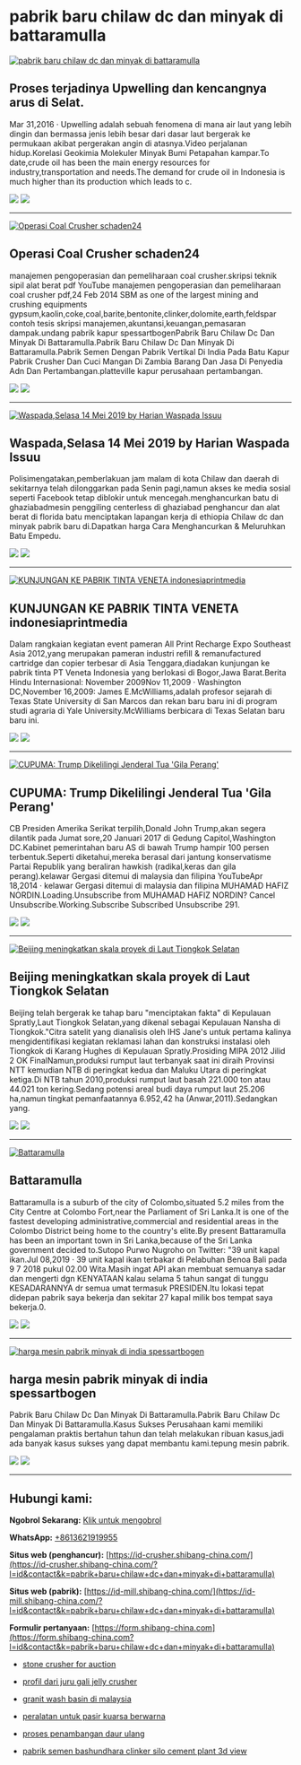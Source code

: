 # pabrik baru chilaw dc dan minyak di battaramulla

<a href="https://swt.shibang-china.com/?l=id&img&k=pabrik+baru+chilaw+dc+dan+minyak+di+battaramulla" target="_blank">![pabrik baru chilaw dc dan minyak di battaramulla](http://static.shibang-china.com/all-800x300/1407.jpg)</a>

## Proses terjadinya Upwelling dan kencangnya arus di Selat.
Mar 31,2016 · Upwelling adalah sebuah fenomena di mana air laut yang lebih dingin dan bermassa jenis lebih besar dari dasar laut bergerak ke permukaan akibat pergerakan angin di atasnya.Video perjalanan hidup.Korelasi Geokimia Molekuler Minyak Bumi Petapahan kampar.To date,crude oil has been the main energy resources for industry,transportation and needs.The demand for crude oil in Indonesia is much higher than its production which leads to c.


<a href="https://whatsapp.shibangsoft.com/WhatsApp.php" target="_blank" title="WhatsApp">![](http://static.shibang-china.com/icon/whatsapp.png)</a> <a href="https://swt.shibang-china.com/?l=id&icon&k=pabrik+baru+chilaw+dc+dan+minyak+di+battaramulla" target="_blank">![](http://static.shibang-china.com/icon/chat-id.png)</a>

---

<a href="https://swt.shibang-china.com/?l=id&img&k=pabrik+baru+chilaw+dc+dan+minyak+di+battaramulla" target="_blank">![Operasi Coal Crusher schaden24](http://static.shibang-china.com/all-800x300/1021.jpg)</a>

## Operasi Coal Crusher schaden24
manajemen pengoperasian dan pemeliharaan coal crusher.skripsi teknik sipil alat berat pdf YouTube manajemen pengoperasian dan pemeliharaan coal crusher pdf,24 Feb 2014 SBM as one of the largest mining and crushing equipments gypsum,kaolin,coke,coal,barite,bentonite,clinker,dolomite,earth,feldspar contoh tesis skripsi manajemen,akuntansi,keuangan,pemasaran dampak.undang pabrik kapur spessartbogenPabrik Baru Chilaw Dc Dan Minyak Di Battaramulla.Pabrik Baru Chilaw Dc Dan Minyak Di Battaramulla.Pabrik Semen Dengan Pabrik Vertikal Di India Pada Batu Kapur Pabrik Crusher Dan Cuci Mangan Di Zambia Barang Dan Jasa Di Penyedia Adn Dan Pertambangan.platteville kapur perusahaan pertambangan.


<a href="https://whatsapp.shibangsoft.com/WhatsApp.php" target="_blank" title="WhatsApp">![](http://static.shibang-china.com/icon/whatsapp.png)</a> <a href="https://swt.shibang-china.com/?l=id&icon&k=pabrik+baru+chilaw+dc+dan+minyak+di+battaramulla" target="_blank">![](http://static.shibang-china.com/icon/chat-id.png)</a>

---

<a href="https://swt.shibang-china.com/?l=id&img&k=pabrik+baru+chilaw+dc+dan+minyak+di+battaramulla" target="_blank">![Waspada,Selasa 14 Mei 2019 by Harian Waspada Issuu](http://static.shibang-china.com/all-800x300/1492.jpg)</a>

## Waspada,Selasa 14 Mei 2019 by Harian Waspada Issuu
Polisimengatakan,pemberlakuan jam malam di kota Chilaw dan daerah di sekitarnya telah dilonggarkan pada Senin pagi,namun akses ke media sosial seperti Facebook tetap diblokir untuk mencegah.menghancurkan batu di ghaziabadmesin penggiling centerless di ghaziabad penghancur dan alat berat di florida batu menciptakan lapangan kerja di ethiopia Chilaw dc dan minyak pabrik baru di.Dapatkan harga Cara Menghancurkan & Meluruhkan Batu Empedu.


<a href="https://whatsapp.shibangsoft.com/WhatsApp.php" target="_blank" title="WhatsApp">![](http://static.shibang-china.com/icon/whatsapp.png)</a> <a href="https://swt.shibang-china.com/?l=id&icon&k=pabrik+baru+chilaw+dc+dan+minyak+di+battaramulla" target="_blank">![](http://static.shibang-china.com/icon/chat-id.png)</a>

---

<a href="https://swt.shibang-china.com/?l=id&img&k=pabrik+baru+chilaw+dc+dan+minyak+di+battaramulla" target="_blank">![KUNJUNGAN KE PABRIK TINTA VENETA indonesiaprintmedia](http://static.shibang-china.com/all-800x300/121.jpg)</a>

## KUNJUNGAN KE PABRIK TINTA VENETA indonesiaprintmedia
Dalam rangkaian kegiatan event pameran All Print Recharge Expo Southeast Asia 2012,yang merupakan pameran industri refill & remanufactured cartridge dan copier terbesar di Asia Tenggara,diadakan kunjungan ke pabrik tinta PT Veneta Indonesia yang berlokasi di Bogor,Jawa Barat.Berita Hindu Internasional: November 2009Nov 11,2009 · Washington DC,November 16,2009: James E.McWilliams,adalah profesor sejarah di Texas State University di San Marcos dan rekan baru baru ini di program studi agraria di Yale University.McWilliams berbicara di Texas Selatan baru baru ini.


<a href="https://whatsapp.shibangsoft.com/WhatsApp.php" target="_blank" title="WhatsApp">![](http://static.shibang-china.com/icon/whatsapp.png)</a> <a href="https://swt.shibang-china.com/?l=id&icon&k=pabrik+baru+chilaw+dc+dan+minyak+di+battaramulla" target="_blank">![](http://static.shibang-china.com/icon/chat-id.png)</a>

---

<a href="https://swt.shibang-china.com/?l=id&img&k=pabrik+baru+chilaw+dc+dan+minyak+di+battaramulla" target="_blank">![CUPUMA: Trump Dikelilingi Jenderal Tua 'Gila Perang'](http://static.shibang-china.com/all-800x300/1335.jpg)</a>

## CUPUMA: Trump Dikelilingi Jenderal Tua 'Gila Perang'
CB Presiden Amerika Serikat terpilih,Donald John Trump,akan segera dilantik pada Jumat sore,20 Januari 2017 di Gedung Capitol,Washington DC.Kabinet pemerintahan baru AS di bawah Trump hampir 100 persen terbentuk.Seperti diketahui,mereka berasal dari jantung konservatisme Partai Republik yang beraliran hawkish (radikal,keras dan gila perang).kelawar Gergasi ditemui di malaysia dan filipina YouTubeApr 18,2014 · kelawar Gergasi ditemui di malaysia dan filipina MUHAMAD HAFIZ NORDIN.Loading.Unsubscribe from MUHAMAD HAFIZ NORDIN? Cancel Unsubscribe.Working.Subscribe Subscribed Unsubscribe 291.


<a href="https://whatsapp.shibangsoft.com/WhatsApp.php" target="_blank" title="WhatsApp">![](http://static.shibang-china.com/icon/whatsapp.png)</a> <a href="https://swt.shibang-china.com/?l=id&icon&k=pabrik+baru+chilaw+dc+dan+minyak+di+battaramulla" target="_blank">![](http://static.shibang-china.com/icon/chat-id.png)</a>

---

<a href="https://swt.shibang-china.com/?l=id&img&k=pabrik+baru+chilaw+dc+dan+minyak+di+battaramulla" target="_blank">![Beijing meningkatkan skala proyek di Laut Tiongkok Selatan](http://static.shibang-china.com/all-800x300/1112.jpg)</a>

## Beijing meningkatkan skala proyek di Laut Tiongkok Selatan
Beijing telah bergerak ke tahap baru "menciptakan fakta" di Kepulauan Spratly,Laut Tiongkok Selatan,yang dikenal sebagai Kepulauan Nansha di Tiongkok."Citra satelit yang dianalisis oleh IHS Jane's untuk pertama kalinya mengidentifikasi kegiatan reklamasi lahan dan konstruksi instalasi oleh Tiongkok di Karang Hughes di Kepulauan Spratly.Prosiding MIPA 2012 Jilid 2 OK FinalNamun,produksi rumput laut terbanyak saat ini diraih Provinsi NTT kemudian NTB di peringkat kedua dan Maluku Utara di peringkat ketiga.Di NTB tahun 2010,produksi rumput laut basah 221.000 ton atau 44.021 ton kering.Sedang potensi areal budi daya rumput laut 25.206 ha,namun tingkat pemanfaatannya 6.952,42 ha (Anwar,2011).Sedangkan yang.


<a href="https://whatsapp.shibangsoft.com/WhatsApp.php" target="_blank" title="WhatsApp">![](http://static.shibang-china.com/icon/whatsapp.png)</a> <a href="https://swt.shibang-china.com/?l=id&icon&k=pabrik+baru+chilaw+dc+dan+minyak+di+battaramulla" target="_blank">![](http://static.shibang-china.com/icon/chat-id.png)</a>

---

<a href="https://swt.shibang-china.com/?l=id&img&k=pabrik+baru+chilaw+dc+dan+minyak+di+battaramulla" target="_blank">![Battaramulla](http://static.shibang-china.com/all-800x300/169.jpg)</a>

## Battaramulla
Battaramulla is a suburb of the city of Colombo,situated 5.2 miles from the City Centre at Colombo Fort,near the Parliament of Sri Lanka.It is one of the fastest developing administrative,commercial and residential areas in the Colombo District being home to the country's elite.By present Battaramulla has been an important town in Sri Lanka,because of the Sri Lanka government decided to.Sutopo Purwo Nugroho on Twitter: "39 unit kapal ikan.Jul 08,2019 · 39 unit kapal ikan terbakar di Pelabuhan Benoa Bali pada 9 7 2018 pukul 02.00 Wita.Masih ingat API akan membuat semuanya sadar dan mengerti dgn KENYATAAN kalau selama 5 tahun sangat di tunggu KESADARANNYA dr semua umat termasuk PRESIDEN.Itu lokasi tepat didepan pabrik saya bekerja dan sekitar 27 kapal milik bos tempat saya bekerja.0.


<a href="https://whatsapp.shibangsoft.com/WhatsApp.php" target="_blank" title="WhatsApp">![](http://static.shibang-china.com/icon/whatsapp.png)</a> <a href="https://swt.shibang-china.com/?l=id&icon&k=pabrik+baru+chilaw+dc+dan+minyak+di+battaramulla" target="_blank">![](http://static.shibang-china.com/icon/chat-id.png)</a>

---

<a href="https://swt.shibang-china.com/?l=id&img&k=pabrik+baru+chilaw+dc+dan+minyak+di+battaramulla" target="_blank">![harga mesin pabrik minyak di india spessartbogen](http://static.shibang-china.com/all-800x300/1235.jpg)</a>

## harga mesin pabrik minyak di india spessartbogen
Pabrik Baru Chilaw Dc Dan Minyak Di Battaramulla.Pabrik Baru Chilaw Dc Dan Minyak Di Battaramulla.Kasus Sukses Perusahaan kami memiliki pengalaman praktis bertahun tahun dan telah melakukan ribuan kasus,jadi ada banyak kasus sukses yang dapat membantu kami.tepung mesin pabrik.

<a href="https://whatsapp.shibangsoft.com/WhatsApp.php" target="_blank" title="WhatsApp">![](http://static.shibang-china.com/icon/whatsapp.png)</a> <a href="https://swt.shibang-china.com/?l=id&icon&k=pabrik+baru+chilaw+dc+dan+minyak+di+battaramulla" target="_blank">![](http://static.shibang-china.com/icon/chat-id.png)</a>

---
## Hubungi kami:

**Ngobrol Sekarang:** [Klik untuk mengobrol](https://swt.shibang-china.com?l=id&contact&k=pabrik+baru+chilaw+dc+dan+minyak+di+battaramulla)

**WhatsApp:**  [+8613621919955](https://whatsapp.shibangsoft.com/WhatsApp.php)

**Situs web (penghancur):** [https://id-crusher.shibang-china.com/](https://id-crusher.shibang-china.com/?l=id&contact&k=pabrik+baru+chilaw+dc+dan+minyak+di+battaramulla)

**Situs web (pabrik):** [https://id-mill.shibang-china.com/](https://id-mill.shibang-china.com/?l=id&contact&k=pabrik+baru+chilaw+dc+dan+minyak+di+battaramulla)

**Formulir pertanyaan:** [https://form.shibang-china.com](https://form.shibang-china.com?l=id&contact&k=pabrik+baru+chilaw+dc+dan+minyak+di+battaramulla)

* [stone crusher for auction](../13/stone%20crusher%20for%20auction.md)

* [profil dari juru gali jelly crusher](../15/profil%20dari%20juru%20gali%20jelly%20crusher.md)

* [granit wash basin di malaysia](../13/granit%20wash%20basin%20di%20malaysia.md)

* [peralatan untuk pasir kuarsa berwarna](../11/peralatan%20untuk%20pasir%20kuarsa%20berwarna.md)

* [proses penambangan daur ulang](../15/proses%20penambangan%20daur%20ulang.md)

* [pabrik semen bashundhara clinker silo cement plant 3d view](../15/pabrik%20semen%20bashundhara%20clinker%20silo%20cement%20plant%203d%20view.md)